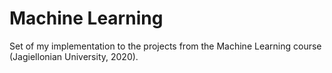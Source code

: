 # Machine Learning

Set of my implementation to the projects from the Machine Learning course (Jagiellonian University, 2020).
